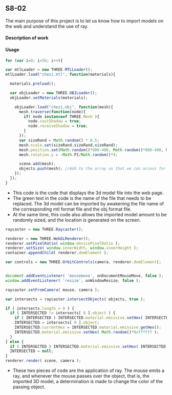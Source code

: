 ## S8-02 ##
The main purpose of this project is to let us know how to import models on the web and understand the use of ray.

#### Description of work ####

#### Usage ####
```javascript
for (var i=0; i<50; i++){

var mtlLoader = new THREE.MTLLoader();
mtlLoader.load("chezi.mtl", function(materials){

  materials.preload();

  var objLoader = new THREE.OBJLoader();
  objLoader.setMaterials(materials);

    objLoader.load("chezi.obj", function(mesh){
      mesh.traverse(function(node){
        if( node instanceof THREE.Mesh ){
          node.castShadow = true;
          node.receiveShadow = true;
        }
      });
      var sizeRand = Math.random() * 0.5;
      mesh.scale.set(sizeRand,sizeRand,sizeRand);
      mesh.position.set(Math.random()*800-400, Math.random()*800-400, Math.random()*800-400);
      mesh.rotation.y = -Math.PI/Math.random()*4;

      scene.add(mesh);
      objects.push(mesh); //Add to the array so that we can access for raycasting
    });
  });
}
```
* This code is the code that displays the 3d model file into the web page.
* The green text in the code is the name of the file that needs to be replaced. The 3d model can be imported by awakening the file name of the corresponding mtl format file and the obj format file.
* At the same time, this code also allows the imported model amount to be randomly sized, and the location is generated on the screen.


```javascript
raycaster = new THREE.Raycaster();

renderer = new THREE.WebGLRenderer();
renderer.setPixelRatio( window.devicePixelRatio );
renderer.setSize( window.innerWidth, window.innerHeight );
container.appendChild( renderer.domElement );

var controls = new THREE.OrbitControls(camera, renderer.domElement);


document.addEventListener( 'mousemove', onDocumentMouseMove, false );
window.addEventListener( 'resize', onWindowResize, false );
```
```javascript
raycaster.setFromCamera( mouse, camera );

var intersects = raycaster.intersectObjects( objects, true );

if ( intersects.length > 0 ) {
  if ( INTERSECTED != intersects[ 0 ].object ) {
    if ( INTERSECTED ) INTERSECTED.material.emissive.setHex( INTERSECTED.currentHex );
    INTERSECTED = intersects[ 0 ].object;
    INTERSECTED.currentHex = INTERSECTED.material.emissive.getHex();
    INTERSECTED.material.emissive.setHex( Math.random()*0xffffff );
  }
} else {
  if ( INTERSECTED ) INTERSECTED.material.emissive.setHex( INTERSECTED.currentHex );
  INTERSECTED = null;
}
renderer.render( scene, camera );
```
* These two pieces of code are the application of ray. The mouse emits a ray, and whenever the mouse passes over the object, that is, the imported 3D model, a determination is made to change the color of the passing object.
